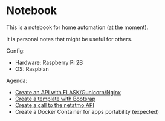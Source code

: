 # Notebook

This is a notebook for home automation (at the moment).

It is personal notes that might be useful for others.

Config:
- Hardware: Raspberry Pi 2B 
- OS: Raspbian

Agenda:
- [Create an API with FLASK/Gunicorn/Nginx](https://github.com/Clement05/Notebook/blob/main/Flask_Gunicorn_Nginx.md)
- [Create a template with Bootsrap](https://github.com/Clement05/Notebook/blob/main/Flask_Template.md)
- [Create a call to the netatmo API](https://github.com/Clement05/Notebook/blob/main/Netatmo.md)
- Create a Docker Container for apps portability (expected)
